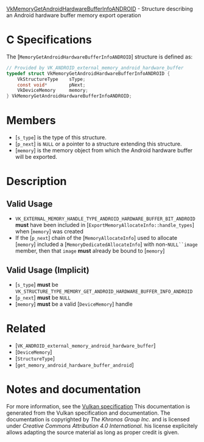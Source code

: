 [VkMemoryGetAndroidHardwareBufferInfoANDROID](https://www.khronos.org/registry/vulkan/specs/1.3-extensions/man/html/VkMemoryGetAndroidHardwareBufferInfoANDROID.html) - Structure describing an Android hardware buffer memory export operation

# C Specifications
The [`MemoryGetAndroidHardwareBufferInfoANDROID`] structure is defined
as:
```c
// Provided by VK_ANDROID_external_memory_android_hardware_buffer
typedef struct VkMemoryGetAndroidHardwareBufferInfoANDROID {
    VkStructureType    sType;
    const void*        pNext;
    VkDeviceMemory     memory;
} VkMemoryGetAndroidHardwareBufferInfoANDROID;
```

# Members
- [`s_type`] is the type of this structure.
- [`p_next`] is `NULL` or a pointer to a structure extending this structure.
- [`memory`] is the memory object from which the Android hardware buffer will be exported.

# Description
## Valid Usage
-  `VK_EXTERNAL_MEMORY_HANDLE_TYPE_ANDROID_HARDWARE_BUFFER_BIT_ANDROID` **must**  have been included in [`ExportMemoryAllocateInfo::handle_types`] when [`memory`] was created
-    If the [`p_next`] chain of the [`MemoryAllocateInfo`] used to allocate [`memory`] included a [`MemoryDedicatedAllocateInfo`] with non-`NULL``image` member, then that `image` **must**  already be bound to [`memory`]

## Valid Usage (Implicit)
-  [`s_type`] **must**  be `VK_STRUCTURE_TYPE_MEMORY_GET_ANDROID_HARDWARE_BUFFER_INFO_ANDROID`
-  [`p_next`] **must**  be `NULL`
-  [`memory`] **must**  be a valid [`DeviceMemory`] handle

# Related
- [`VK_ANDROID_external_memory_android_hardware_buffer`]
- [`DeviceMemory`]
- [`StructureType`]
- [`get_memory_android_hardware_buffer_android`]

# Notes and documentation
For more information, see the [Vulkan specification](https://www.khronos.org/registry/vulkan/specs/1.3-extensions/html/vkspec.html)
This documentation is generated from the Vulkan specification and documentation.
The documentation is copyrighted by *The Khronos Group Inc.* and is licensed under *Creative Commons Attribution 4.0 International*.
his license explicitely allows adapting the source material as long as proper credit is given.
        